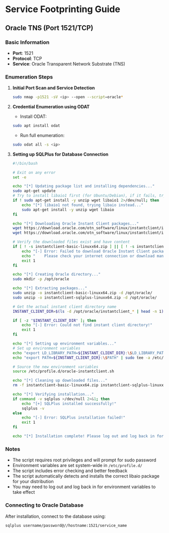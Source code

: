 # Service Footprinting Guide

## Oracle TNS (Port 1521/TCP)

### Basic Information
- **Port**: 1521
- **Protocol**: TCP
- **Service**: Oracle Transparent Network Substrate (TNS)

### Enumeration Steps

1. **Initial Port Scan and Service Detection**
   ```bash
   sudo nmap -p1521 -sV <ip> --open --script=oracle*
   ```

2. **Credential Enumeration using ODAT**
   - Install ODAT:
   ```bash
   sudo apt install odat
   ```
   - Run full enumeration:
   ```bash
   sudo odat all -s <ip>
   ```

3. **Setting up SQLPlus for Database Connection**
   ```bash
   #!/bin/bash

   # Exit on any error
   set -e

   echo "[*] Updating package list and installing dependencies..."
   sudo apt-get update
   # Try to install libaio1 first (for Ubuntu/Debian), if it fails, try libaio (for Kali)
   if ! sudo apt-get install -y unzip wget libaio1 2>/dev/null; then
       echo "[*] libaio1 not found, trying libaio instead..."
       sudo apt-get install -y unzip wget libaio
   fi

   echo "[*] Downloading Oracle Instant Client packages..."
   wget https://download.oracle.com/otn_software/linux/instantclient/instantclient-basic-linuxx64.zip
   wget https://download.oracle.com/otn_software/linux/instantclient/instantclient-sqlplus-linuxx64.zip

   # Verify the downloaded files exist and have content
   if [ ! -s instantclient-basic-linuxx64.zip ] || [ ! -s instantclient-sqlplus-linuxx64.zip ]; then
       echo "[-] Error: Failed to download Oracle Instant Client packages!"
       echo "    Please check your internet connection or download manually from Oracle website."
       exit 1
   fi

   echo "[*] Creating Oracle directory..."
   sudo mkdir -p /opt/oracle

   echo "[*] Extracting packages..."
   sudo unzip -o instantclient-basic-linuxx64.zip -d /opt/oracle/
   sudo unzip -o instantclient-sqlplus-linuxx64.zip -d /opt/oracle/

   # Get the actual instant client directory name
   INSTANT_CLIENT_DIR=$(ls -d /opt/oracle/instantclient_* | head -n 1)

   if [ -z "$INSTANT_CLIENT_DIR" ]; then
       echo "[-] Error: Could not find instant client directory!"
       exit 1
   fi

   echo "[*] Setting up environment variables..."
   # Set up environment variables
   echo "export LD_LIBRARY_PATH=${INSTANT_CLIENT_DIR}:\$LD_LIBRARY_PATH" | sudo tee /etc/profile.d/oracle-instantclient.sh
   echo "export PATH=${INSTANT_CLIENT_DIR}:\$PATH" | sudo tee -a /etc/profile.d/oracle-instantclient.sh

   # Source the new environment variables
   source /etc/profile.d/oracle-instantclient.sh

   echo "[*] Cleaning up downloaded files..."
   rm -f instantclient-basic-linuxx64.zip instantclient-sqlplus-linuxx64.zip

   echo "[*] Verifying installation..."
   if command -v sqlplus >/dev/null 2>&1; then
       echo "[+] SQLPlus installed successfully!"
       sqlplus -v
   else
       echo "[-] Error: SQLPlus installation failed!"
       exit 1
   fi

   echo "[*] Installation complete! Please log out and log back in for environment variables to take effect."
   ```

### Notes
- The script requires root privileges and will prompt for sudo password
- Environment variables are set system-wide in `/etc/profile.d/`
- The script includes error checking and better feedback
- The script automatically detects and installs the correct libaio package for your distribution
- You may need to log out and log back in for environment variables to take effect

### Connecting to Oracle Database
After installation, connect to the database using:
```bash
sqlplus username/password@//hostname:1521/service_name
``` 